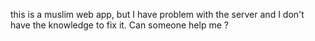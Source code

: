 this is a muslim web app, but I have problem with the server and I don't have the knowledge to fix it. Can someone help me ?
